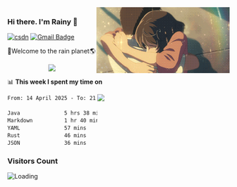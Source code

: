 <img  align='right' height="150" src="https://github.com/LikeRainDay/LikeRainDay/blob/master/pic/img_rain_1.gif?raw=true">



### Hi there. I'm Rainy :lemon:

[![csdn](https://img.shields.io/badge/-csdn-c14438?style=flat-square&logo=c&logoColor=white)](https://blog.csdn.net/qq_15807167)
[![Gmail Badge](https://img.shields.io/badge/-gmail-c14438?style=flat-square&logo=Gmail&logoColor=white&link=mailto:houshuai0816@gmail.com)](mailto:houshuai0816@gmail.com)

🚀Welcome to the rain planet🌎

<center>
<img align='center'  src="https://source.unsplash.com/user/rainyhehe/likes">
</center>

📊 **This week I spent my time on**

<img align='right'   width="300" src="https://github-readme-stats.vercel.app/api?username=LikeRainDay&show_icons=true&title_color=fff&icon_color=79ff97&text_color=9f9f9f&bg_color=151515&count_private=true">

<!--START_SECTION:waka-->

```txt
From: 14 April 2025 - To: 21 April 2025

Java              5 hrs 38 mins   █████████████▒░░░░░░░░░░░   53.39 %
Markdown          1 hr 40 mins    ████░░░░░░░░░░░░░░░░░░░░░   15.83 %
YAML              57 mins         ██▒░░░░░░░░░░░░░░░░░░░░░░   09.01 %
Rust              46 mins         ██░░░░░░░░░░░░░░░░░░░░░░░   07.42 %
JSON              36 mins         █▒░░░░░░░░░░░░░░░░░░░░░░░   05.69 %
```

<!--END_SECTION:waka-->

### Visitors Count
<img align="left" src = "https://profile-counter.glitch.me/LikeRainDay/count.svg" alt ="Loading">
